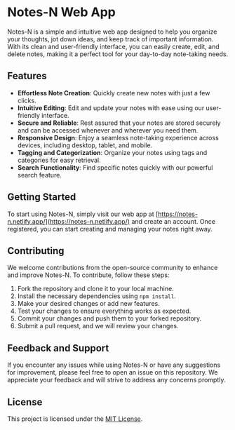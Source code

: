 # Notes-N Web App


Notes-N is a simple and intuitive web app designed to help you organize your thoughts, jot down ideas, and keep track of important information. With its clean and user-friendly interface, you can easily create, edit, and delete notes, making it a perfect tool for your day-to-day note-taking needs.

## Features

- **Effortless Note Creation**: Quickly create new notes with just a few clicks.
- **Intuitive Editing**: Edit and update your notes with ease using our user-friendly interface.
- **Secure and Reliable**: Rest assured that your notes are stored securely and can be accessed whenever and wherever you need them.
- **Responsive Design**: Enjoy a seamless note-taking experience across devices, including desktop, tablet, and mobile.
- **Tagging and Categorization**: Organize your notes using tags and categories for easy retrieval.
- **Search Functionality**: Find specific notes quickly with our powerful search feature.

## Getting Started

To start using Notes-N, simply visit our web app at [https://notes-n.netlify.app/](https://notes-n.netlify.app/) and create an account. Once registered, you can start creating and managing your notes right away.

## Contributing

We welcome contributions from the open-source community to enhance and improve Notes-N. To contribute, follow these steps:

1. Fork the repository and clone it to your local machine.
2. Install the necessary dependencies using `npm install`.
3. Make your desired changes or add new features.
4. Test your changes to ensure everything works as expected.
5. Commit your changes and push them to your forked repository.
6. Submit a pull request, and we will review your changes.

## Feedback and Support

If you encounter any issues while using Notes-N or have any suggestions for improvement, please feel free to open an issue on this repository. We appreciate your feedback and will strive to address any concerns promptly.

## License

This project is licensed under the [MIT License](LICENSE).
